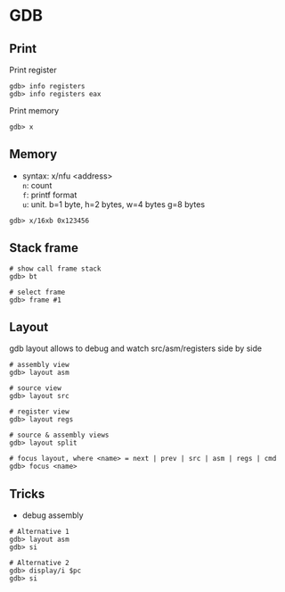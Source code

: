 # GDB

## Print

Print register  
```
gdb> info registers
gdb> info registers eax
```

Print memory
```
gdb> x 
```

## Memory
* syntax: x/nfu \<address\>  
`n`: count <br>
`f`: printf format <br>
`u`: unit. b=1 byte, h=2 bytes, w=4 bytes g=8 bytes

```
gdb> x/16xb 0x123456
```

## Stack frame
```
# show call frame stack
gdb> bt

# select frame
gdb> frame #1
```

## Layout
gdb layout allows to debug and watch src/asm/registers side by side

```
# assembly view
gdb> layout asm

# source view 
gdb> layout src

# register view
gdb> layout regs

# source & assembly views
gdb> layout split

# focus layout, where <name> = next | prev | src | asm | regs | cmd
gdb> focus <name>
```

## Tricks
- debug assembly  
```
# Alternative 1
gdb> layout asm
gdb> si

# Alternative 2
gdb> display/i $pc
gdb> si
```

